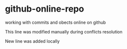 # github-online-repo
working with commits and obects online on github

This line was modified manually during conflicts resolution

New line was added locally